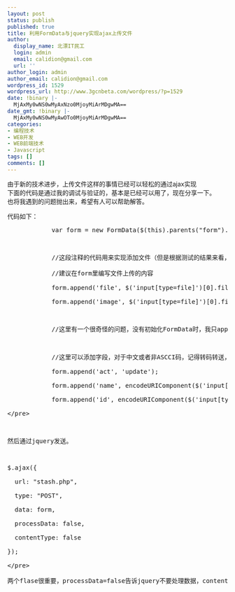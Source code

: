 ```yaml
---
layout: post
status: publish
published: true
title: 利用FormData与jquery实现ajax上传文件
author:
  display_name: 北漂IT民工
  login: admin
  email: calidion@gmail.com
  url: ''
author_login: admin
author_email: calidion@gmail.com
wordpress_id: 1529
wordpress_url: http://www.3gcnbeta.com/wordpress/?p=1529
date: !binary |-
  MjAxMy0wNS0wMyAxNzo0MjoyMiArMDgwMA==
date_gmt: !binary |-
  MjAxMy0wNS0wMyAwOTo0MjoyMiArMDgwMA==
categories:
- 编程技术
- WEB开发
- WEB前端技术
- Javascript
tags: []
comments: []
---
```

<p>由于新的技术进步，上传文件这样的事情已经可以轻松的通过ajax实现<br />
下面的代码是通过我的调试与验证的，基本是已经可以用了，现在分享一下。<br />
也将我遇到的问题抛出来，希望有人可以帮助解答。</p>
<p>代码如下：</p>
<pre language="javascript" name="code">
            var form = new FormData($(this).parents("form").get(0));</p>
<p>            &#47;&#47;这段注释的代码用来实现添加文件（但是根据测试的结果来看，不是非常可靠）<br />
            &#47;&#47;建议在form里编写文件上传的内容<br />
            form.append('file', $('input[type=file]')[0].files[0]);<br />
            form.append('image', $('input[type=file]')[0].files[0]);</p>
<p>            &#47;&#47;这里有一个很奇怪的问题，没有初始化FormData时，我只append image时发不出来文件，添加了file再添加image,就能将image发出来了。</p>
<p>            &#47;&#47;这里可以添加字段，对于中文或者非ASCCI码，记得转码转送，这样不会出现乱码，也符合HTTP的规范。<br />
            form.append('act', 'update');<br />
            form.append('name', encodeURIComponent($('input[type=text]').val()));<br />
            form.append('id', encodeURIComponent($('input[type=hidden]').val()));<br />
<&#47;pre></p>
<p>然后通过jquery发送。</p>
<pre language="javascript" name="code">
$.ajax({<br />
  url: "stash.php",<br />
  type: "POST",<br />
  data: form,<br />
  processData: false,<br />
  contentType: false<br />
});<br />
<&#47;pre><br />
两个flase很重要，processData=false告诉jquery不要处理数据，contentType=false告诉jquery不要再设contentType类型。</p>
